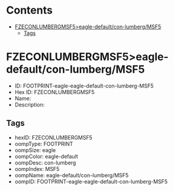 



Contents
========

* [FZECONLUMBERGMSF5>eagle-default/con-lumberg/MSF5](#fzeconlumbergmsf5eagle-defaultcon-lumbergmsf5)
	* [Tags](#tags)

# FZECONLUMBERGMSF5>eagle-default/con-lumberg/MSF5

- ID: FOOTPRINT-eagle-eagle-default-con-lumberg-MSF5
- Hex ID: FZECONLUMBERGMSF5
- Name: 
- Description: 

## Tags

- hexID: FZECONLUMBERGMSF5
- oompType: FOOTPRINT
- oompSize: eagle
- oompColor: eagle-default
- oompDesc: con-lumberg
- oompIndex: MSF5
- oompName: eagle-default/con-lumberg/MSF5
- oompID: FOOTPRINT-eagle-eagle-default-con-lumberg-MSF5
